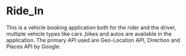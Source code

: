 # Ride_In
This is a vehicle booking application both for the rider and the driver, multiple vehicle types like cars ,bikes and autos are available  in the application. The primary API used are Geo-Location API, Direction and Places API by Google.
